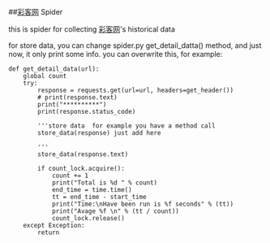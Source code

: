 ##[彩客网](http://vip.win007.com/Europe100.asp) Spider

this is spider for collecting [彩客网](http://vip.win007.com/Europe100.asp)'s historical data

for store data, you can change spider.py get_detail_datta()
method, and just now, it only print some info. you can overwrite
this, for example:
```
def get_detail_data(url):
    global count
    try:
        response = requests.get(url=url, headers=get_header())
        # print(response.text)
        print("**********")
        print(response.status_code)
        
        '''store data  for example you have a method call 
        store_data(response) just add here
        
        '''
        store_data(response.text)
        
        if count_lock.acquire():
            count += 1
            print("Total is %d " % count)
            end_time = time.time()
            tt = end_time - start_time
            print("Time:\nHave been run is %f seconds" % (tt))
            print("Avage %f \n" % (tt / count))
            count_lock.release()
    except Exception:
        return
```
